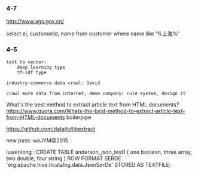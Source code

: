 

### 4-7

http://www.sgs.gov.cn/

select ei, customerId, name from customer where name like '%上海%'


### 4-5

    text to vector:
        deep learning type
        tf-idf type

    industry-commerce data crawl: David

    crawl more data from internet, demo company: rule system, design it

What's the best method to extract article text from HTML documents?
https://www.quora.com/Whats-the-best-method-to-extract-article-text-from-HTML-documents
boilerpipe

https://github.com/datalib/libextract

new pass:
waJYM@2015

luwenlong :
CREATE TABLE anderson_json_test1 (
    one boolean,
    three array<string>,
    two double,
    four string )
ROW FORMAT SERDE 'org.apache.hive.hcatalog.data.JsonSerDe'
STORED AS TEXTFILE;